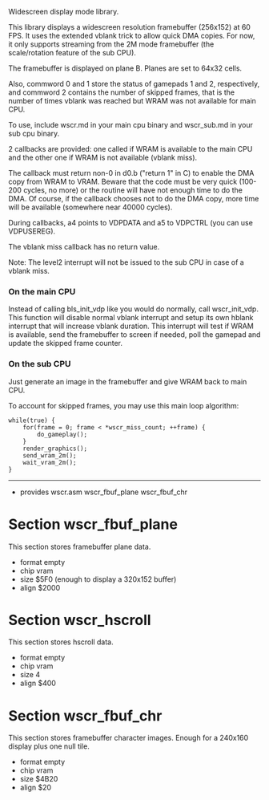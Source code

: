 Widescreen display mode library.

This library displays a widescreen resolution framebuffer (256x152) at 60 FPS.
It uses the extended vblank trick to allow quick DMA copies. For now, it only
supports streaming from the 2M mode framebuffer (the scale/rotation feature of
the sub CPU).

The framebuffer is displayed on plane B. Planes are set to 64x32 cells.

Also, commword 0 and 1 store the status of gamepads 1 and 2, respectively, and
commword 2 contains the number of skipped frames, that is the number of times
vblank was reached but WRAM was not available for main CPU.

To use, include wscr.md in your main cpu binary and wscr_sub.md in your sub cpu
binary.

2 callbacks are provided: one called if WRAM is available to the main CPU and
the other one if WRAM is not available (vblank miss).

The callback must return non-0 in d0.b ("return 1" in C) to enable the DMA copy
from WRAM to VRAM. Beware that the code must be very quick (100-200 cycles, no
more) or the routine will have not enough time to do the DMA. Of course, if the
callback chooses not to do the DMA copy, more time will be available (somewhere
near 40000 cycles).

During callbacks, a4 points to VDPDATA and a5 to VDPCTRL (you can use
VDPUSEREG).

The vblank miss callback has no return value.

Note: The level2 interrupt will not be issued to the sub CPU in case of a
vblank miss.


### On the main CPU

Instead of calling bls_init_vdp like you would do normally, call wscr_init_vdp.
This function will disable normal vblank interrupt and setup its own hblank
interrupt that will increase vblank duration. This interrupt will test if WRAM
is available, send the framebuffer to screen if needed, poll the gamepad and
update the skipped frame counter.


### On the sub CPU

Just generate an image in the framebuffer and give WRAM back to main CPU.

To account for skipped frames, you may use this main loop algorithm:

    while(true) {
        for(frame = 0; frame < *wscr_miss_count; ++frame) {
            do_gameplay();
        }
        render_graphics();
        send_wram_2m();
        wait_vram_2m();
    }


---------------------------------------

 - provides wscr.asm wscr_fbuf_plane wscr_fbuf_chr


Section wscr_fbuf_plane
=======================

This section stores framebuffer plane data.

 - format empty
 - chip vram
 - size $5F0 (enough to display a 320x152 buffer)
 - align $2000


Section wscr_hscroll
====================

This section stores hscroll data.

 - format empty
 - chip vram
 - size 4
 - align $400


Section wscr_fbuf_chr
=====================

This section stores framebuffer character images. Enough for a 240x160 display
plus one null tile.

 - format empty
 - chip vram
 - size $4B20
 - align $20

